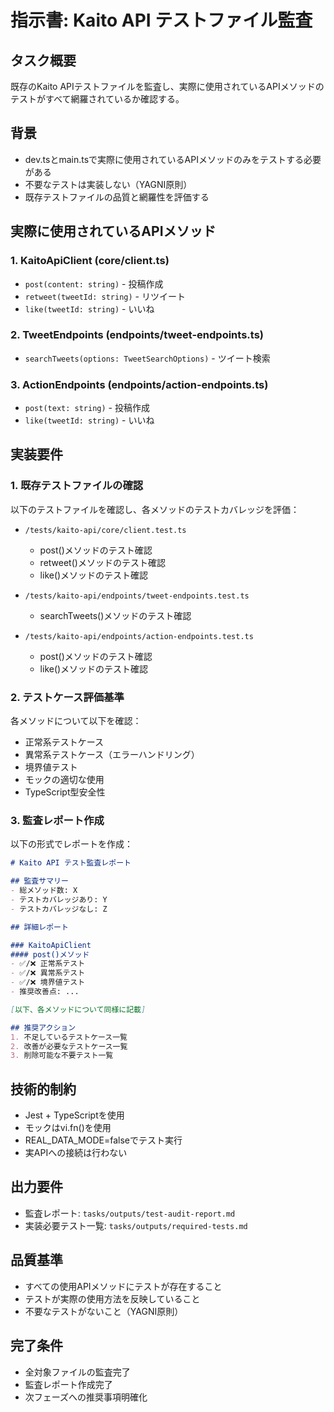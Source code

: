 # 指示書: Kaito API テストファイル監査

## タスク概要
既存のKaito APIテストファイルを監査し、実際に使用されているAPIメソッドのテストがすべて網羅されているか確認する。

## 背景
- dev.tsとmain.tsで実際に使用されているAPIメソッドのみをテストする必要がある
- 不要なテストは実装しない（YAGNI原則）
- 既存テストファイルの品質と網羅性を評価する

## 実際に使用されているAPIメソッド

### 1. KaitoApiClient (core/client.ts)
- `post(content: string)` - 投稿作成
- `retweet(tweetId: string)` - リツイート  
- `like(tweetId: string)` - いいね

### 2. TweetEndpoints (endpoints/tweet-endpoints.ts)
- `searchTweets(options: TweetSearchOptions)` - ツイート検索

### 3. ActionEndpoints (endpoints/action-endpoints.ts)
- `post(text: string)` - 投稿作成
- `like(tweetId: string)` - いいね

## 実装要件

### 1. 既存テストファイルの確認
以下のテストファイルを確認し、各メソッドのテストカバレッジを評価：

- `/tests/kaito-api/core/client.test.ts`
  - post()メソッドのテスト確認
  - retweet()メソッドのテスト確認
  - like()メソッドのテスト確認
  
- `/tests/kaito-api/endpoints/tweet-endpoints.test.ts`
  - searchTweets()メソッドのテスト確認
  
- `/tests/kaito-api/endpoints/action-endpoints.test.ts`
  - post()メソッドのテスト確認
  - like()メソッドのテスト確認

### 2. テストケース評価基準
各メソッドについて以下を確認：
- 正常系テストケース
- 異常系テストケース（エラーハンドリング）
- 境界値テスト
- モックの適切な使用
- TypeScript型安全性

### 3. 監査レポート作成
以下の形式でレポートを作成：

```markdown
# Kaito API テスト監査レポート

## 監査サマリー
- 総メソッド数: X
- テストカバレッジあり: Y
- テストカバレッジなし: Z

## 詳細レポート

### KaitoApiClient
#### post()メソッド
- ✅/❌ 正常系テスト
- ✅/❌ 異常系テスト
- ✅/❌ 境界値テスト
- 推奨改善点: ...

[以下、各メソッドについて同様に記載]

## 推奨アクション
1. 不足しているテストケース一覧
2. 改善が必要なテストケース一覧
3. 削除可能な不要テスト一覧
```

## 技術的制約
- Jest + TypeScriptを使用
- モックはvi.fn()を使用
- REAL_DATA_MODE=falseでテスト実行
- 実APIへの接続は行わない

## 出力要件
- 監査レポート: `tasks/outputs/test-audit-report.md`
- 実装必要テスト一覧: `tasks/outputs/required-tests.md`

## 品質基準
- すべての使用APIメソッドにテストが存在すること
- テストが実際の使用方法を反映していること
- 不要なテストがないこと（YAGNI原則）

## 完了条件
- 全対象ファイルの監査完了
- 監査レポート作成完了
- 次フェーズへの推奨事項明確化